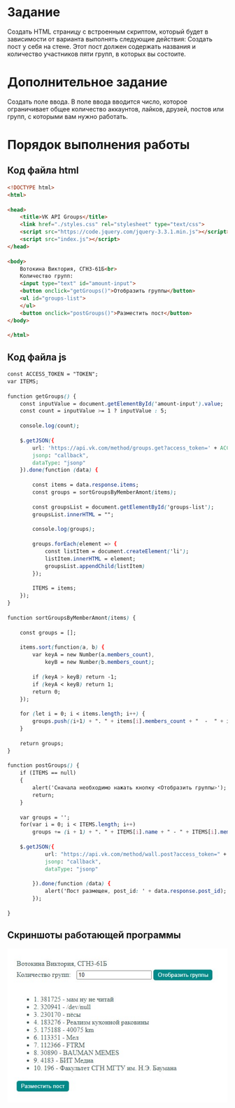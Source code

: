 # Задание
Создать HTML страницу с встроенным скриптом, который будет в зависимости от варианта выполнять следующие действия: Создать пост у себя на стене. Этот пост должен содержать названия и количество участников пяти групп, в которых вы состоите.

# Дополнительное задание 
Создать поле ввода. В поле ввода вводится число, которое ограничивает общее
количество аккаунтов, лайков, друзей, постов или групп, с которыми вам нужно
работать.
# Порядок выполнения работы
## Код файла html
```html
<!DOCTYPE html>
<html>

<head>
    <title>VK API Groups</title>
    <link href="./styles.css" rel="stylesheet" type="text/css">
    <script src="https://code.jquery.com/jquery-3.3.1.min.js"></script>
    <script src="index.js"></script>
</head>

<body>
    Вотокина Виктория, СГН3-61Б<br>
    Количество групп:
    <input type="text" id="amount-input">
    <button onclick="getGroups()">Отобразить группы</button>
    <ul id="groups-list">
    </ul>
    <button onclick="postGroups()">Разместить пост</button>
</body>

</html>
```

## Код файла js
```css
const ACCESS_TOKEN = "TOKEN";
var ITEMS;

function getGroups() {
    const inputValue = document.getElementById('amount-input').value;
    const count = inputValue >= 1 ? inputValue : 5;

    console.log(count);

    $.getJSON({
        url: 'https://api.vk.com/method/groups.get?access_token=' + ACCESS_TOKEN + '&v=5.131&filter=publics&extended=1&fields=members_count&count=' + count,
        jsonp: "callback",
        dataType: "jsonp"
    }).done(function (data) {

        const items = data.response.items;
        const groups = sortGroupsByMemberAmont(items);

        const groupsList = document.getElementById('groups-list');
        groupsList.innerHTML = "";

        console.log(groups);

        groups.forEach(element => {
            const listItem = document.createElement('li');
            listItem.innerHTML = element;
            groupsList.appendChild(listItem)
        });

        ITEMS = items;
    });
}

function sortGroupsByMemberAmont(items) {
   
    const groups = [];

    items.sort(function(a, b) {
        var keyA = new Number(a.members_count),
            keyB = new Number(b.members_count);

        if (keyA > keyB) return -1;
        if (keyA < keyB) return 1;
        return 0;
    });

    for (let i = 0; i < items.length; i++) {
        groups.push((i+1) + ". " + items[i].members_count + "  -  " + items[i].name);
    }

    return groups;
}

function postGroups() {
    if (ITEMS == null)
    {
        alert('Сначала необходимо нажать кнопку <Отобразить группы>');
        return;
    }

    var groups = '';
    for(var i = 0; i < ITEMS.length; i++)
        groups += (i + 1) + ". " + ITEMS[i].name + " - " + ITEMS[i].members_count + "%0A";
    
    $.getJSON({
            url: "https://api.vk.com/method/wall.post?access_token=" + ACCESS_TOKEN + "&v=5.131&message=" + groups,
            jsonp: "callback",
            dataType: "jsonp"

        }).done(function (data) {
            alert('Пост размещен, post_id: ' + data.response.post_id);
        });
    
}
```


## Скриншоты работающей программы
![Список групп](Lab_5.jpg)